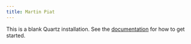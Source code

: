 ```yaml
---
title: Martin Piat
---
```


This is a blank Quartz installation.
See the [documentation](https://quartz.jzhao.xyz) for how to get started.
